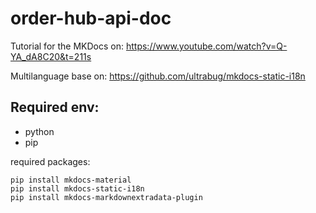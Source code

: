 # order-hub-api-doc

Tutorial for the MKDocs on:
https://www.youtube.com/watch?v=Q-YA_dA8C20&t=211s

Multilanguage base on:
https://github.com/ultrabug/mkdocs-static-i18n

## Required env:
- python
- pip

required packages:
```
pip install mkdocs-material
pip install mkdocs-static-i18n
pip install mkdocs-markdownextradata-plugin
```
